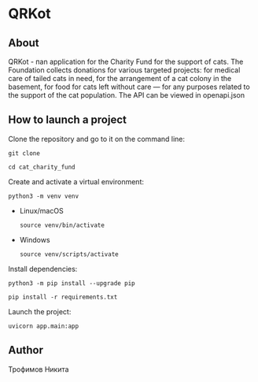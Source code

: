 # QRKot
## About
QRKot - пan application for the Charity Fund for the support of cats.
The Foundation collects donations for various targeted projects: for medical care of tailed cats in need, for the arrangement of a cat colony in the basement, for food for cats left without care — for any purposes related to the support of the cat population.
The API can be viewed in openapi.json
## How to launch a project
Clone the repository and go to it on the command line:
```
git clone 
```

```
cd cat_charity_fund
```

Create and activate a virtual environment:

```
python3 -m venv venv
```

* Linux/macOS

    ```
    source venv/bin/activate
    ```

* Windows

    ```
    source venv/scripts/activate
    ```

Install dependencies:

```
python3 -m pip install --upgrade pip
```

```
pip install -r requirements.txt
```

Launch the project:

```
uvicorn app.main:app
```

## Author
Трофимов Никита
